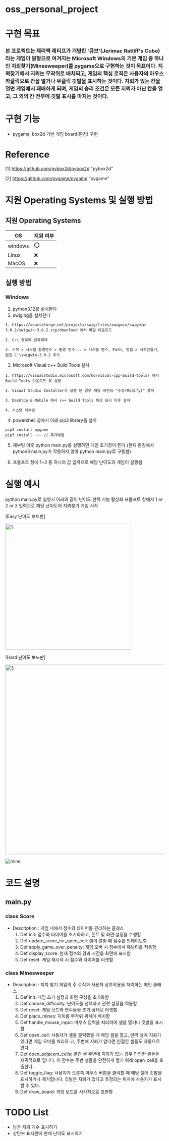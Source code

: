 # oss_personal_project

# 구현 목표
###  본 프로젝트는 제리맥 래티프가 개발한 '큐브'(Jerimac Ratliff's Cube)라는 게임이 원형으로 여겨지는 Microsoft Windows의 기본 게임 중 하나인 지뢰찾기(Minesweeper)를 pygame으로 구현하는 것이 목표이다. 지뢰찾기에서 지뢰는 무작위로 배치되고, 게임의 핵심 로직은 사용자의 마우스 좌클릭으로 칸을 열거나 우클릭 깃발을 표시하는 것이다. 지뢰가 있는 칸을 열면 게임에서 패배하게 되며, 게임의 승리 조건은 모든 지뢰가 아닌 칸을 열고, 그 외의 칸 전부에 깃발 표시를 마치는 것이다.

# 구현 기능
* pygame, box2d 기반 게임 board(환경) 구현

# Reference
[1] https://github.com/pybox2d/pybox2d "pybox2d" 

[2] https://github.com/pygame/pygame "pygame"

# 지원 Operating Systems 및 실행 방법

## 지원 Operating Systems
|OS| 지원 여부 |
|-----|--------|
|windows | :o:  |
| Linux  | :x: |
|MacOS  | :x:  |

## 실행 방법
### Windows

1. python3.12를 설치한다
2. swiging을 설치한다
```
1. https://sourceforge.net/projects/swig/files/swigwin/swigwin-3.0.2/swigwin-3.0.2.zip/download 에서 파일 다운로드

2. C:\ 경로에 압축해제

3. 시작 > 시스템 환경변수 > 환경 변수... > 시스템 변수, Path, 편집 > 새로만들기, 편집 C:\swigwin-3.0.2 추가 
```
3. Microsoft Visual c++ Build Tools 설치
```
1. https://visualstudio.microsoft.com/ko/visual-cpp-build-tools/ 에서   Build Tools 다운로드 후 실행

2. Visual Studio Installer가 실행 된 경우 해당 버전의 "수정(Modify)" 클릭

3. Desktop & Mobile 에서 c++ build Tools 체크 표시 이후 설치

4. 시스템 재부팅
```
4. powershell 창에서 아래 pip3 library를 설치

```
pip3 install pygame
pip3 install ~~~ // 추가예정
```

5. 재부팅 이후 python main.py를 실행하면 게임 초기창이 뜬다 (현재 환경에서 python3 main.py가 작동하지 않아 python main.py로 구동함)

6. 프롬프트 창에 1~3 중 하나의 값 입력으로 해당 난이도의 게임이 실행됨


# 실행 예시
python main.py로 실행시 아래와 같이 난이도 선택 기능 활성화
프롬프트 창에서 1 or 2 or 3 입력으로 해당 난이도의 지뢰찾기 게임 시작

[Easy 난이도 보드판]

<img width="399" alt="1" src="https://github.com/aiden0105/oss_personal_project/assets/54185322/8bdad159-1aa3-4991-ae84-09b2b3fb5cd2">

[Hard 난이도 보드판]

<img width="601" alt="3" src="https://github.com/aiden0105/oss_personal_project/assets/54185322/6a089cc7-6a37-43ec-93cf-cf2b7270017d">


![mine](https://github.com/aiden0105/oss_personal_project/assets/54185322/1c4206d8-1edc-4c15-8c1f-01e3d2d3ecbe)



# 코드 설명
## main.py
### class Score
- Description : 게임 내에서 점수와 타이머를 관리하는 클래스
  1. Def init: 점수와 타이머를 초기화하고, 폰트 및 화면 설정을 수행함
  2. Def update_score_for_open_cell: 셀이 열릴 때 점수를 업데이트함
  3. Def apply_game_over_penalty: 게임 오버 시 점수에서 페널티를 적용함
  4. Def display_score: 현재 점수와 경과 시간을 화면에 표시함
  5. Def reset: 게임 재시작 시 점수와 타이머를 리셋함

### class Minesweeper
- Description : 지뢰 찾기 게임의 주 로직과 사용자 상호작용을 처리하는 메인 클래스
  1. Def init: 게임 초기 설정과 화면 구성을 초기화함
  2. Def choose_difficulty: 난이도를 선택하고 관련 설정을 적용함
  3. Def reset: 게임 보드와 변수들을 초기 상태로 리셋함
  4. Def place_mines: 지뢰를 무작위 위치에 배치함
  5. Def handle_mouse_input: 마우스 입력을 처리하여 셀을 열거나 깃발을 표시함
  6. Def open_cell: 사용자가 셀을 클릭했을 때 해당 셀을 열고, 만약 셀에 지뢰가 있다면 게임 오버를 처리하 고, 주변에 지뢰가 없다면 인접한 셀들도 자동으로 연다.
  7. Def open_adjacent_cells: 열린 셀 주변에 지뢰가 없는 경우 인접한 셀들을 재귀적으로 엽니다. 이 함수는 주변 셀들을 안전하게 열기 위해 open_cell을 호출한다.
  8. Def toggle_flag: 사용자가 오른쪽 마우스 버튼을 클릭할 때 해당 셀에 깃발을 표시하거나 제거합니다. 깃발은 지뢰가 있다고 추정되는 위치에 사용자가 표시할 수 있다.
  9. Def draw_board: 게임 보드를 시각적으로 표현함
 

# TODO List
* 남은 지뢰 개수 표시하기
* 상단부 표시란에 현재 난이도 표시하기
